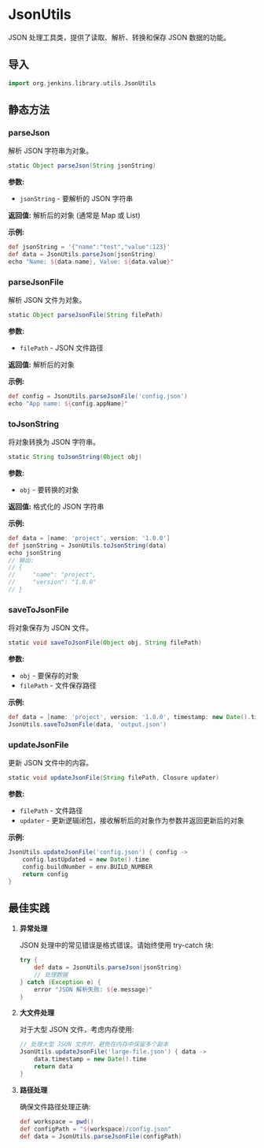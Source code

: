 # JsonUtils

JSON 处理工具类，提供了读取、解析、转换和保存 JSON 数据的功能。

## 导入

```groovy
import org.jenkins.library.utils.JsonUtils
```

## 静态方法

### parseJson

解析 JSON 字符串为对象。

```groovy
static Object parseJson(String jsonString)
```

**参数:**
- `jsonString` - 要解析的 JSON 字符串

**返回值:**
解析后的对象 (通常是 Map 或 List)

**示例:**
```groovy
def jsonString = '{"name":"test","value":123}'
def data = JsonUtils.parseJson(jsonString)
echo "Name: ${data.name}, Value: ${data.value}"
```

### parseJsonFile

解析 JSON 文件为对象。

```groovy
static Object parseJsonFile(String filePath)
```

**参数:**
- `filePath` - JSON 文件路径

**返回值:**
解析后的对象

**示例:**
```groovy
def config = JsonUtils.parseJsonFile('config.json')
echo "App name: ${config.appName}"
```

### toJsonString

将对象转换为 JSON 字符串。

```groovy
static String toJsonString(Object obj)
```

**参数:**
- `obj` - 要转换的对象

**返回值:**
格式化的 JSON 字符串

**示例:**
```groovy
def data = [name: 'project', version: '1.0.0']
def jsonString = JsonUtils.toJsonString(data)
echo jsonString
// 输出:
// {
//     "name": "project",
//     "version": "1.0.0"
// }
```

### saveToJsonFile

将对象保存为 JSON 文件。

```groovy
static void saveToJsonFile(Object obj, String filePath)
```

**参数:**
- `obj` - 要保存的对象
- `filePath` - 文件保存路径

**示例:**
```groovy
def data = [name: 'project', version: '1.0.0', timestamp: new Date().time]
JsonUtils.saveToJsonFile(data, 'output.json')
```

### updateJsonFile

更新 JSON 文件中的内容。

```groovy
static void updateJsonFile(String filePath, Closure updater)
```

**参数:**
- `filePath` - 文件路径
- `updater` - 更新逻辑闭包，接收解析后的对象作为参数并返回更新后的对象

**示例:**
```groovy
JsonUtils.updateJsonFile('config.json') { config ->
    config.lastUpdated = new Date().time
    config.buildNumber = env.BUILD_NUMBER
    return config
}
```

## 最佳实践

1. **异常处理**

   JSON 处理中的常见错误是格式错误。请始终使用 try-catch 块:

   ```groovy
   try {
       def data = JsonUtils.parseJson(jsonString)
       // 处理数据
   } catch (Exception e) {
       error "JSON 解析失败: ${e.message}"
   }
   ```

2. **大文件处理**

   对于大型 JSON 文件，考虑内存使用:

   ```groovy
   // 处理大型 JSON 文件时，避免在内存中保留多个副本
   JsonUtils.updateJsonFile('large-file.json') { data ->
       data.timestamp = new Date().time
       return data
   }
   ```

3. **路径处理**

   确保文件路径处理正确:

   ```groovy
   def workspace = pwd()
   def configPath = "${workspace}/config.json"
   def data = JsonUtils.parseJsonFile(configPath)
   ```
